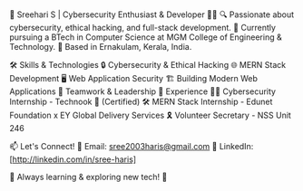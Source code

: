 🚀 Sreehari S | Cybersecurity Enthusiast & Developer 👨‍💻
🔍 Passionate about cybersecurity, ethical hacking, and full-stack development.
🎯 Currently pursuing a BTech in Computer Science at MGM College of Engineering & Technology.
📌 Based in Ernakulam, Kerala, India.

🛠 Skills & Technologies
🔒 Cybersecurity & Ethical Hacking
🌐 MERN Stack Development
🖥️ Web Application Security
🏗️ Building Modern Web Applications
🤝 Teamwork & Leadership
📜 Experience
👨‍🎓 Cybersecurity Internship - Technook 🔹 (Certified)
🛠 MERN Stack Internship - Edunet Foundation x EY Global Delivery Services
🎗 Volunteer Secretary - NSS Unit 246

📫 Let's Connect!
📧 Email: sree2003haris@gmail.com
🔗 LinkedIn: [http://linkedin.com/in/sree-haris]

🌱 Always learning & exploring new tech! 🚀

